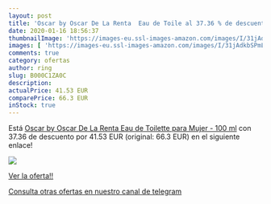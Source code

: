 ```yaml
---
layout: post
title: 'Oscar by Oscar De La Renta  Eau de Toile al 37.36 % de descuento'
date: 2020-01-16 18:56:37
thumbnailImage: 'https://images-eu.ssl-images-amazon.com/images/I/31jAdkbSPmL._SL200_.jpg'
images: [ 'https://images-eu.ssl-images-amazon.com/images/I/31jAdkbSPmL._SL200_.jpg' ]
comments: true
category: ofertas
author: ring
slug: B000C1ZA0C
description:
actualPrice: 41.53 EUR
comparePrice: 66.3 EUR
inStock: true
---
```


Está [Oscar by Oscar De La Renta  Eau de Toilette para Mujer - 100 ml](https://www.amazon.com/dp/B000C1ZA0C/?tag=redken08-20) con 37.36 de descuento por 41.53 EUR (original: 66.3 EUR) en el siguiente enlace!

[![](https://images-eu.ssl-images-amazon.com/images/I/31jAdkbSPmL._SL200_.jpg)](https://www.amazon.com/dp/B000C1ZA0C/?tag=redken08-20)

[Ver la oferta!!](https://www.amazon.com/dp/B000C1ZA0C/?tag=redken08-20)

[Consulta otras ofertas en nuestro canal de telegram](https://t.me/s/ofertas25)
